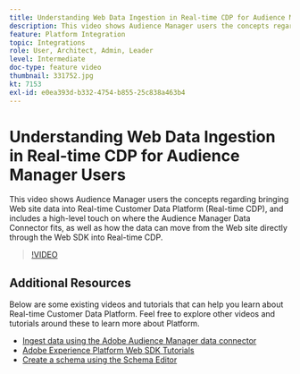 ```yaml
---
title: Understanding Web Data Ingestion in Real-time CDP for Audience Manager Users
description: This video shows Audience Manager users the concepts regarding bringing Web site data into Real-time Customer Data Platform (Real-time CDP), and includes a high-level touch on where the Audience Manager Data Connector fits, as well as how the data can move from the Web site directly through the Web SDK into Real-time CDP.
feature: Platform Integration
topic: Integrations
role: User, Architect, Admin, Leader
level: Intermediate
doc-type: feature video
thumbnail: 331752.jpg
kt: 7153
exl-id: e0ea393d-b332-4754-b855-25c838a463b4
---
```

# Understanding Web Data Ingestion in Real-time CDP for Audience Manager Users

This video shows Audience Manager users the concepts regarding bringing Web site data into Real-time Customer Data Platform (Real-time CDP), and includes a high-level touch on where the Audience Manager Data Connector fits, as well as how the data can move from the Web site directly through the Web SDK into Real-time CDP.

>[!VIDEO](https://video.tv.adobe.com/v/331752/?quality=12&learn=on)

## Additional Resources

Below are some existing videos and tutorials that can help you learn about Real-time Customer Data Platform. Feel free to explore other videos and tutorials around these to learn more about Platform.

* [Ingest data using the Adobe Audience Manager data connector](https://experienceleague.adobe.com/docs/platform-learn/tutorials/sources/ingest-data-from-aam.html?lang=en#sources)
* [Adobe Experience Platform Web SDK Tutorials](https://experienceleague.adobe.com/docs/web-sdk-learn/tutorials/overview.html?lang=en)
* [Create a schema using the Schema Editor](https://experienceleague.adobe.com/docs/experience-platform/xdm/tutorials/create-schema-ui.html?lang=en#getting-started)
